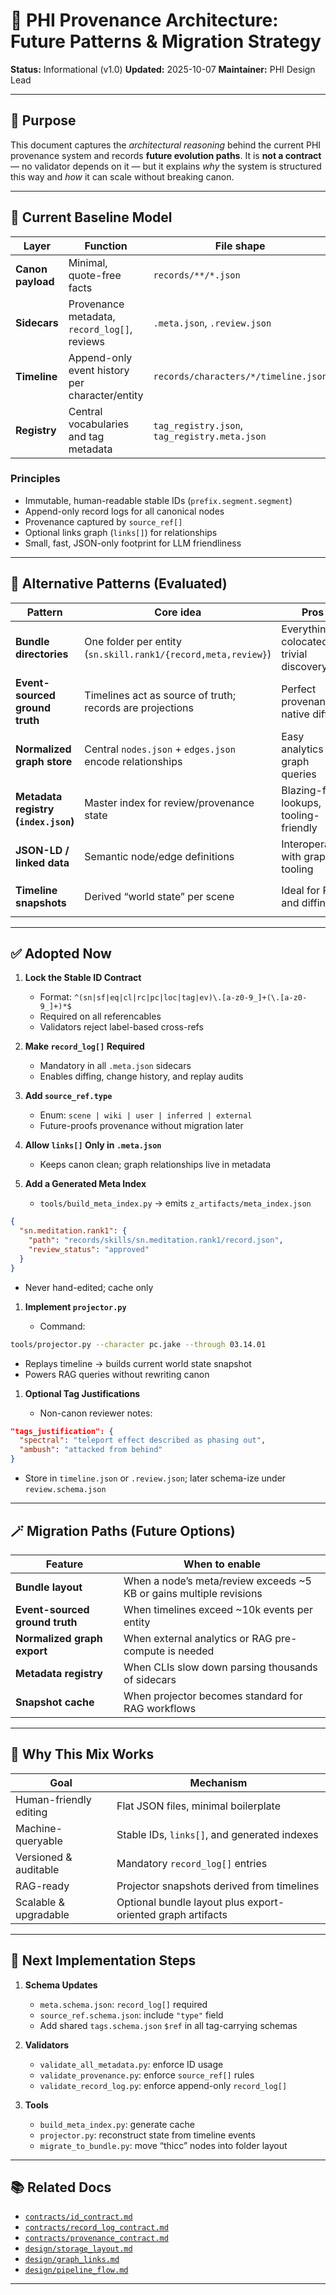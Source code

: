 # 🧱 PHI Provenance Architecture: Future Patterns & Migration Strategy

**Status:** Informational (v1.0)
**Updated:** 2025-10-07
**Maintainer:** PHI Design Lead
<!-- ─────────────────────────────────────────────────────────────────────────────── 📘 DESIGN DECISION RECORD
(DDR) ─────────────────────────────────────────────────────────────────────────────── This document captures
architectural reasoning, trade-offs, and forward-looking migration paths for the PHI Provenance System. It is
NOT schema-binding or enforced by validators. Use it as design guidance and historical record only.
───────────────────────────────────────────────────────────────────────────────
-->
---

## 🎯 Purpose

This document captures the *architectural reasoning* behind the current PHI provenance system and records
**future evolution paths**. It is **not a contract** — no validator depends on it — but it explains *why* the
system is structured this way and *how* it can scale without breaking canon.

---

## 🧩 Current Baseline Model

| Layer | Function | File shape |
| --- | --- | --- |
| **Canon payload** | Minimal, quote-free facts | `records/**/*.json` |
| **Sidecars** | Provenance metadata, `record_log[]`, reviews | `.meta.json`, `.review.json` |
| **Timeline** | Append-only event history per character/entity | `records/characters/*/timeline.json` |
| **Registry** | Central vocabularies and tag metadata | `tag_registry.json`, `tag_registry.meta.json` |

### Principles

- Immutable, human-readable stable IDs (`prefix.segment.segment`)
- Append-only record logs for all canonical nodes
- Provenance captured by `source_ref[]`
- Optional links graph (`links[]`) for relationships
- Small, fast, JSON-only footprint for LLM friendliness

---

## 🚀 Alternative Patterns (Evaluated)

| Pattern | Core idea | Pros | Cons | Decision |
| --- | --- | --- | --- | --- |
| **Bundle directories** | One folder per entity (`sn.skill.rank1/{record,meta,review}`) | Everything colocated, trivial discovery | Directory sprawl, Git churn | Adopt later for “thicc” nodes only |
| **Event-sourced ground truth** | Timelines act as source of truth; records are projections | Perfect provenance, native diffing | Requires reducers + snapshotting infrastructure | Postpone; simulate with `projector.py` |
| **Normalized graph store** | Central `nodes.json` + `edges.json` encode relationships | Easy analytics and graph queries | Not human-friendly; dual source of truth | Export-only for analytics |
| **Metadata registry (`index.json`)** | Master index for review/provenance state | Blazing-fast lookups, tooling-friendly | Merge conflicts; single hot spot | Generate read-only cache only |
| **JSON-LD / linked data** | Semantic node/edge definitions | Interoperable with graph tooling | Verbose, overkill | Defer indefinitely |
| **Timeline snapshots** | Derived “world state” per scene | Ideal for RAG and diffing | Requires projector tool | ✅ Implement via `projector.py` |

---

## ✅ Adopted Now

1. **Lock the Stable ID Contract**

   - Format: `^(sn|sf|eq|cl|rc|pc|loc|tag|ev)\.[a-z0-9_]+(\.[a-z0-9_]+)*$`
   - Required on all referencables
   - Validators reject label-based cross-refs

1. **Make `record_log[]` Required**

   - Mandatory in all `.meta.json` sidecars
   - Enables diffing, change history, and replay audits

1. **Add `source_ref.type`**

   - Enum: `scene | wiki | user | inferred | external`
   - Future-proofs provenance without migration later

1. **Allow `links[]` Only in `.meta.json`**

   - Keeps canon clean; graph relationships live in metadata

1. **Add a Generated Meta Index**

   - `tools/build_meta_index.py` → emits `z_artifacts/meta_index.json`

```json
{
  "sn.meditation.rank1": {
    "path": "records/skills/sn.meditation.rank1/record.json",
    "review_status": "approved"
  }
}
```

   - Never hand-edited; cache only

1. **Implement `projector.py`**

   - Command:

```bash
tools/projector.py --character pc.jake --through 03.14.01
```

   - Replays timeline → builds current world state snapshot
   - Powers RAG queries without rewriting canon

1. **Optional Tag Justifications**

   - Non-canon reviewer notes:

```json
"tags_justification": {
  "spectral": "teleport effect described as phasing out",
  "ambush": "attacked from behind"
}
```

   - Store in `timeline.json` or `.review.json`; later schema-ize under `review.schema.json`

---

## 🪄 Migration Paths (Future Options)

| Feature | When to enable |
| --- | --- |
| **Bundle layout** | When a node’s meta/review exceeds ~5 KB or gains multiple revisions |
| **Event-sourced ground truth** | When timelines exceed ~10k events per entity |
| **Normalized graph export** | When external analytics or RAG pre-compute is needed |
| **Metadata registry** | When CLIs slow down parsing thousands of sidecars |
| **Snapshot cache** | When projector becomes standard for RAG workflows |

---

## 🧠 Why This Mix Works

| Goal | Mechanism |
| --- | --- |
| Human-friendly editing | Flat JSON files, minimal boilerplate |
| Machine-queryable | Stable IDs, `links[]`, and generated indexes |
| Versioned & auditable | Mandatory `record_log[]` entries |
| RAG-ready | Projector snapshots derived from timelines |
| Scalable & upgradable | Optional bundle layout plus export-oriented graph artifacts |

---

## 🔧 Next Implementation Steps

1. **Schema Updates**

   - `meta.schema.json`: `record_log[]` required
   - `source_ref.schema.json`: include `"type"` field
   - Add shared `tags.schema.json` `$ref` in all tag-carrying schemas

1. **Validators**

   - `validate_all_metadata.py`: enforce ID usage
   - `validate_provenance.py`: enforce `source_ref[]` rules
   - `validate_record_log.py`: enforce append-only `record_log[]`

1. **Tools**

   - `build_meta_index.py`: generate cache
   - `projector.py`: reconstruct state from timeline events
   - `migrate_to_bundle.py`: move “thicc” nodes into folder layout

---

## 📚 Related Docs

- [`contracts/id_contract.md`](../contracts/id_contract.md)
- [`contracts/record_log_contract.md`](../contracts/record_log_contract.md)
- [`contracts/provenance_contract.md`](../contracts/provenance_contract.md)
- [`design/storage_layout.md`](storage_layout.md)
- [`design/graph_links.md`](graph_links.md)
- [`design/pipeline_flow.md`](pipeline_flow.md)

---
